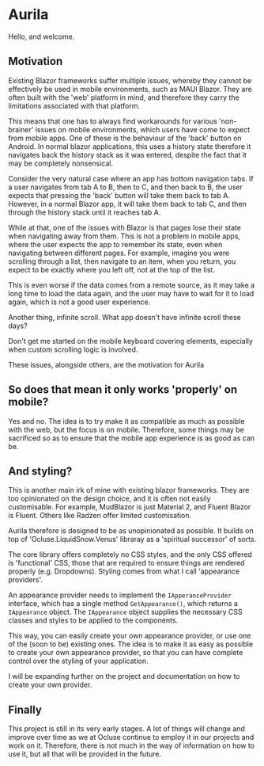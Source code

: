 # Aurila

Hello, and welcome.

## Motivation

Existing Blazor frameworks suffer multiple issues, whereby they cannot be effectively be used in mobile environments, such as MAUI Blazor. They are often built with the 'web' platform in mind, and therefore they carry the limitations associated with that platform.

This means that one has to always find workarounds for various 'non-brainer' issues on mobile environments, which users have come to expect from mobile apps. One of these is the behaviour of the 'back' button on Android. In normal blazor applications, this uses a history state therefore it navigates back the history stack as it was entered, despite the fact that it may be completely nonsensical.

Consider the very natural case where an app has bottom navigation tabs. If a user navigates from tab A to B, then to C, and then back to B, the user expects that pressing the 'back' button will take them back to tab A. However, in a normal Blazor app, it will take them back to tab C, and then through the history stack until it reaches tab A.

While at that, one of the issues with Blazor is that pages lose their state when navigating away from them. This is not a problem in mobile apps, where the user expects the app to remember its state, even when navigating between different pages. For example, imagine you were scrolling through a list, then navigate to an item, when you return, you expect to be exactly where you left off, not at the top of the list.

This is even worse if the data comes from a remote source, as it may take a long time to load the data again, and the user may have to wait for it to load again, which is not a good user experience.

Another thing, infinite scroll. What app doesn't have infinite scroll these days?

Don't get me started on the mobile keyboard covering elements, especially when custom scrolling logic is involved.

These issues, alongside others, are the motivation for Aurila

## So does that mean it only works 'properly' on mobile?

Yes and no. The idea is to try make it as compatible as much as possible with the web, but the focus is on mobile. Therefore, some things may be sacrificed so as to ensure that the mobile app experience is as good as can be.

## And styling?

This is another main irk of mine with existing blazor frameworks. They are too opinionated on the design choice, and it is often not easily customisable. For example, MudBlazor is just Material 2, and Fluent Blazor is Fluent. Others like Radzen offer limited customisation.

Aurila therefore is designed to be as unopinionated as possible. It builds on top of 'Ocluse.LiquidSnow.Venus' libraray as a 'spiritual successor' of sorts.

The core library offers completely no CSS styles, and the only CSS offered is 'functional' CSS, those that are required to ensure things are rendered properly (e.g. Dropdowns). Styling comes from what I call 'appearance providers'.


An appearance provider needs to implement the `IApperanceProvider` interface, which has a single method `GetAppearance()`, which returns a `IAppearance` object. The `IAppearance` object supplies the necessary CSS classes and styles to be applied to the components.

This way, you can easily create your own appearance provider, or use one of the (soon to be) existing ones. The idea is to make it as easy as possible to create your own appearance provider, so that you can have complete control over the styling of your application.

I will be expanding further on the project and documentation on how to create your own provider.


## Finally

This project is still in its very early stages. A lot of things will change and improve over time as we at Ocluse continue to employ it in our projects and work on it. Therefore, there is not much in the way of information on how to use it, but all that will be provided in the future.